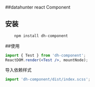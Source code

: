 ##datahunter react Component
  


## 安装

```bash
	npm install dh-component
```
##使用

```jsx
import { Test } from 'dh-component';
ReactDOM.render(<Test />, mountNode);
```
导入依赖样式

```jsx
import 'dh-component/dist/index.scss';
```
